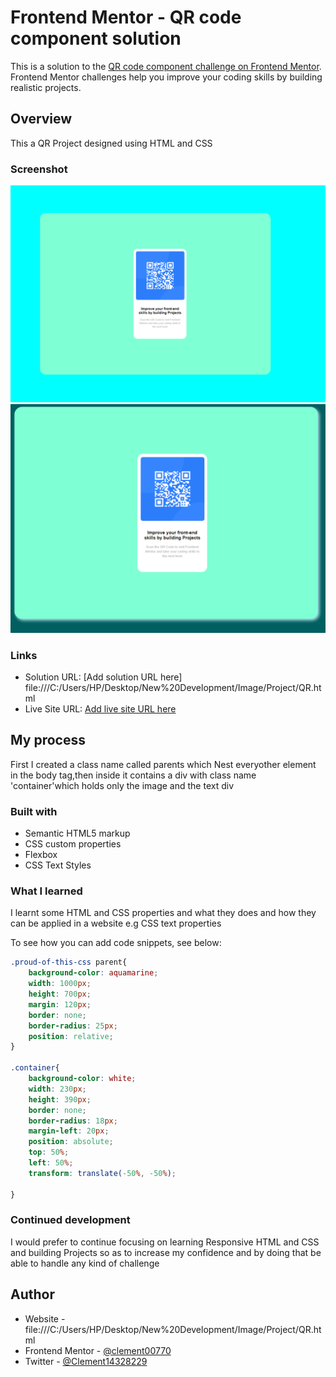 # Frontend Mentor - QR code component solution

This is a solution to the [QR code component challenge on Frontend Mentor](https://www.frontendmentor.io/challenges/qr-code-component-iux_sIO_H). Frontend Mentor challenges help you improve your coding skills by building realistic projects. 


## Overview
  This a QR Project designed using HTML and CSS 
  
### Screenshot
![alt text](<FireShot Capture 001 - QR Code - -1.png>)
![alt text](<FireShot Capture 003 - QR Code - -1.png>)



### Links

- Solution URL: [Add solution URL here] file:///C:/Users/HP/Desktop/New%20Development/Image/Project/QR.html
- Live Site URL: [Add live site URL here](https://your-live-site-url.com)

## My process
  First I created a class name called parents which Nest everyother element in the body tag,then inside it contains a div with class name 'container'which holds only the image and the text div
### Built with

- Semantic HTML5 markup
- CSS custom properties
- Flexbox
- CSS Text Styles

### What I learned
  I learnt some HTML and CSS properties and what they does and how they can be applied in a website e.g CSS text properties

To see how you can add code snippets, see below:

```css
.proud-of-this-css parent{
    background-color: aquamarine;
    width: 1000px;
    height: 700px;
    margin: 120px;
    border: none;
    border-radius: 25px;
    position: relative;
}

.container{
    background-color: white;
    width: 230px;
    height: 390px;
    border: none;
    border-radius: 18px;
    margin-left: 20px;
    position: absolute;
    top: 50%;
    left: 50%;
    transform: translate(-50%, -50%);

}
```


### Continued development

  I would prefer to continue focusing on learning Responsive HTML and CSS and building Projects so as to increase my confidence and by doing that be able to handle any kind of challenge


## Author

- Website - file:///C:/Users/HP/Desktop/New%20Development/Image/Project/QR.html
- Frontend Mentor - [@clement00770](https://www.frontendmentor.io/profile/Clement)
- Twitter - [@Clement14328229](https://www.twitter.com/Clement)

